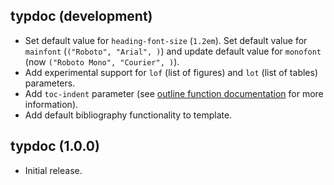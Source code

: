 ## typdoc (development)

- Set default value for `heading-font-size` (`1.2em`). Set default value for `mainfont` (`("Roboto", "Arial", )`) and update default value for `monofont` (now `("Roboto Mono", "Courier", )`).
- Add experimental support for `lof` (list of figures) and `lot` (list of tables) parameters.
- Add `toc-indent` parameter (see [outline function documentation](https://typst.app/docs/reference/model/outline/#parameters-indent) for more information).
- Add default bibliography functionality to template.

## typdoc (1.0.0)

- Initial release.